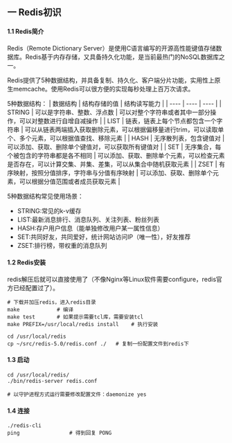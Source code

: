 ## 一 Redis初识

#### 1.1 Redis简介

Redis（Remote Dictionary Server）是使用C语言编写的开源高性能键值存储数据库。Redis基于内存存储，又具备持久化功能，是当前最热门的NoSQL数据库之一。  

Redis提供了5种数据结构，并具备复制、持久化、客户端分片功能，实用性上原生memcache。使用Redis可以很方便的实现每秒处理上百万次请求。  

5种数据结构：
| 数据结构 | 结构存储的值 | 结构读写能力 |
| ---- | ---- | ---- |
| STRING | 可以是字符串、整数、浮点数 | 可以对整个字符串或者其中一部分操作，可以对整数进行自增自减操作 |
| LIST | 链表，链表上每个节点都包含一个字符串 | 可以从链表两端插入获取删除元素，可以根据偏移量进行trim，可以读取单个、多个元素，可以根据值查找、移除元素 |
| HASH | 无序散列表，包含键值对 | 可以添加、获取、删除单个键值对，可以获取所有键值对 |
| SET | 无序集合，每个被包含的字符串都是各不相同 | 可以添加、获取、删除单个元素，可以检查元素是否存在，可以计算交集、并集、差集，可以从集合中随机获取元素 |
| ZSET | 有序映射，按照分值排序，字符串与分值有序映射 | 可以添加、获取、删除单个元素，可以根据分值范围或者成员获取元素 |

5种数据结构常见使用场景：
- STRING:常见的k-v缓存
- LIST:最新消息排行、消息队列、关注列表、粉丝列表
- HASH:存户用户信息（能单独修改用户某一属性信息）
- SET:共同好友，共同爱好，统计网站访问IP（唯一性），好友推荐
- ZSET:排行榜，带权重的消息队列

#### 1.2 Redis安装

redis解压后就可以直接使用了（不像Nginx等Linux软件需要configure，redis官方已经配置过了）。
```
# 下载并加压redis，进入redis目录
make            # 编译
make test       # 如果提示需要tcl库，需要安装tcl
make PREFIX=/usr/local/redis install    # 执行安装

cd /usr/local/redis
cp ~/src/redis-5.0/redis.conf ./   # 复制一份配置文件到redis下
```

#### 1.3 启动 

```
cd /usr/local/redis/
./bin/redis-server redis.conf 

# 以守护进程方式运行需要修改配置文件：daemonize yes
```

#### 1.4 连接

```
./redis-cli
ping                # 得到回复 PONG
```